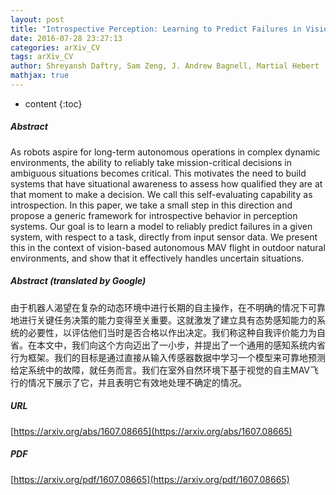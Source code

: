 ```yaml
---
layout: post
title: "Introspective Perception: Learning to Predict Failures in Vision Systems"
date: 2016-07-28 23:27:13
categories: arXiv_CV
tags: arXiv_CV
author: Shreyansh Daftry, Sam Zeng, J. Andrew Bagnell, Martial Hebert
mathjax: true
---
```


* content
{:toc}

##### Abstract
As robots aspire for long-term autonomous operations in complex dynamic environments, the ability to reliably take mission-critical decisions in ambiguous situations becomes critical. This motivates the need to build systems that have situational awareness to assess how qualified they are at that moment to make a decision. We call this self-evaluating capability as introspection. In this paper, we take a small step in this direction and propose a generic framework for introspective behavior in perception systems. Our goal is to learn a model to reliably predict failures in a given system, with respect to a task, directly from input sensor data. We present this in the context of vision-based autonomous MAV flight in outdoor natural environments, and show that it effectively handles uncertain situations.

##### Abstract (translated by Google)
由于机器人渴望在复杂的动态环境中进行长期的自主操作，在不明确的情况下可靠地进行关键任务决策的能力变得至关重要。这就激发了建立具有态势感知能力的系统的必要性，以评估他们当时是否合格以作出决定。我们称这种自我评价能力为自省。在本文中，我们向这个方向迈出了一小步，并提出了一个通用的感知系统内省行为框架。我们的目标是通过直接从输入传感器数据中学习一个模型来可靠地预测给定系统中的故障，就任务而言。我们在室外自然环境下基于视觉的自主MAV飞行的情况下展示了它，并且表明它有效地处理不确定的情况。

##### URL
[https://arxiv.org/abs/1607.08665](https://arxiv.org/abs/1607.08665)

##### PDF
[https://arxiv.org/pdf/1607.08665](https://arxiv.org/pdf/1607.08665)

